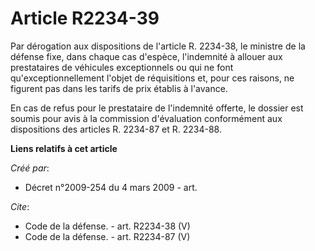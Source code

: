 # Article R2234-39

Par dérogation aux dispositions de l'article R. 2234-38, le ministre de la défense fixe, dans chaque cas d'espèce,
l'indemnité à allouer aux prestataires de véhicules exceptionnels ou qui ne font qu'exceptionnellement l'objet de
réquisitions et, pour ces raisons, ne figurent pas dans les tarifs de prix établis à l'avance. 

En cas de refus pour le prestataire de l'indemnité offerte, le dossier est soumis pour avis à la commission d'évaluation
conformément aux dispositions des articles R. 2234-87 et R. 2234-88.

**Liens relatifs à cet article**

_Créé par_:

  - Décret n°2009-254 du 4 mars 2009 - art.

_Cite_:

  - Code de la défense. - art. R2234-38 (V)
  - Code de la défense. - art. R2234-87 (V)
